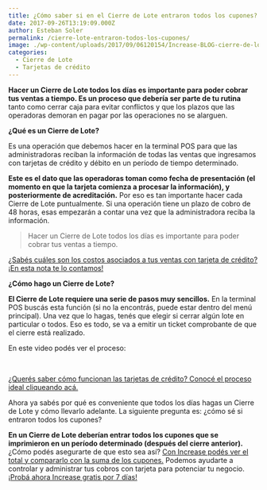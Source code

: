 ```yaml
---
title: ¿Cómo saber si en el Cierre de Lote entraron todos los cupones?
date: 2017-09-26T13:19:09.000Z
author: Esteban Soler
permalink: /cierre-lote-entraron-todos-los-cupones/
image: ./wp-content/uploads/2017/09/06120154/Increase-BLOG-cierre-de-lote.jpg
categories:
  - Cierre de Lote
  - Tarjetas de crédito
---
```

**Hacer un Cierre de Lote todos los días es importante para poder cobrar tus ventas a tiempo. Es un proceso que debería ser parte de tu rutina** tanto como cerrar caja para evitar conflictos y que los plazos que las operadoras demoran en pagar por las operaciones no se alarguen.

**¿Qué es un Cierre de Lote?**

Es una operación que debemos hacer en la terminal POS para que las administradoras reciban la información de todas las ventas que ingresamos con tarjetas de crédito y débito en un período de tiempo determinado.

**Este es el dato que las operadoras toman como fecha de presentación (el momento en que la tarjeta comienza a procesar la información), y posteriormente de acreditación.** Por eso es tan importante hacer cada Cierre de Lote puntualmente. Si una operación tiene un plazo de cobro de 48 horas, esas empezarán a contar una vez que la administradora reciba la información.

> Hacer un Cierre de Lote todos los días es importante para poder cobrar tus ventas a tiempo.

[¿Sabés cuáles son los costos asociados a tus ventas con tarjeta de crédito? ¡En esta nota te lo contamos!](https://increasecard.com/los-comercios-y-las-tarjetas-de-credito-los-4-costos-asociados-a-las-tarjetas/)

**¿Cómo hago un Cierre de Lote?**

**El Cierre de Lote requiere una serie de pasos muy sencillos.** En la terminal POS buscás esta función (si no la encontrás, puede estar dentro del menú principal). Una vez que lo hagas, tenés que elegir si cerrar algún lote en particular o todos. Eso es todo, se va a emitir un ticket comprobante de que el cierre está realizado.

En este video podés ver el proceso:



&nbsp;

[¿Querés saber cómo funcionan las tarjetas de crédito? Conocé el proceso ideal cliqueando acá.](https://increasecard.com/como-funcionan-las-tarjetas-de-credito/)

Ahora ya sabés por qué es conveniente que todos los días hagas un Cierre de Lote y cómo llevarlo adelante. La siguiente pregunta es: ¿cómo sé si entraron todos los cupones?

**En un Cierre de Lote deberían entrar todos los cupones que se imprimieron en un período determinado (después del cierre anterior).** ¿Cómo podés asegurarte de que esto sea así? [Con Increase podés ver el total y compararlo con la suma de los cupones.](https://increasecard.com/) Podemos ayudarte a controlar y administrar tus cobros con tarjeta para potenciar tu negocio. [¡Probá ahora Increase gratis por 7 días!](https://increasecard.com/)
